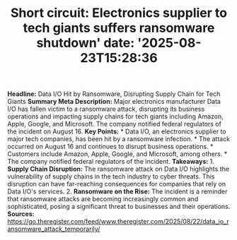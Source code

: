 ﻿---
title: "Short circuit: Electronics supplier to tech giants suffers ransomware shutdown'
date: '2025-08-23T15:28:36"
category: "Markets"
summary: ""
slug: "short circuit electronics supplier to tech giants suffers ra"
source_urls:
  - "https://go.theregister.com/feed/www.theregister.com/2025/08/22/data_io_ransomware_attack_temporarily/"
seo:
  title: "Short circuit: Electronics supplier to tech giants suffers ransomware shutdown | Hash n Hedge'
  description: '"
  keywords: ["news", "markets", "brief"]
---
**Headline:** Data I/O Hit by Ransomware, Disrupting Supply Chain for Tech Giants  **Summary Meta Description:** Major electronics manufacturer Data I/O has fallen victim to a ransomware attack, disrupting its business operations and impacting supply chains for tech giants including Amazon, Apple, Google, and Microsoft. The company notified federal regulators of the incident on August 16.  **Key Points:**  * Data I/O, an electronics supplier to major tech companies, has been hit by a ransomware infection. * The attack occurred on August 16 and continues to disrupt business operations. * Customers include Amazon, Apple, Google, and Microsoft, among others. * The company notified federal regulators of the incident.  **Takeaways:**  1. **Supply Chain Disruption:** The ransomware attack on Data I/O highlights the vulnerability of supply chains in the tech industry to cyber threats. This disruption can have far-reaching consequences for companies that rely on Data I/O's services. 2. **Ransomware on the Rise:** The incident is a reminder that ransomware attacks are becoming increasingly common and sophisticated, posing a significant threat to businesses and their operations.  **Sources:** https://go.theregister.com/feed/www.theregister.com/2025/08/22/data_io_ransomware_attack_temporarily/ 
